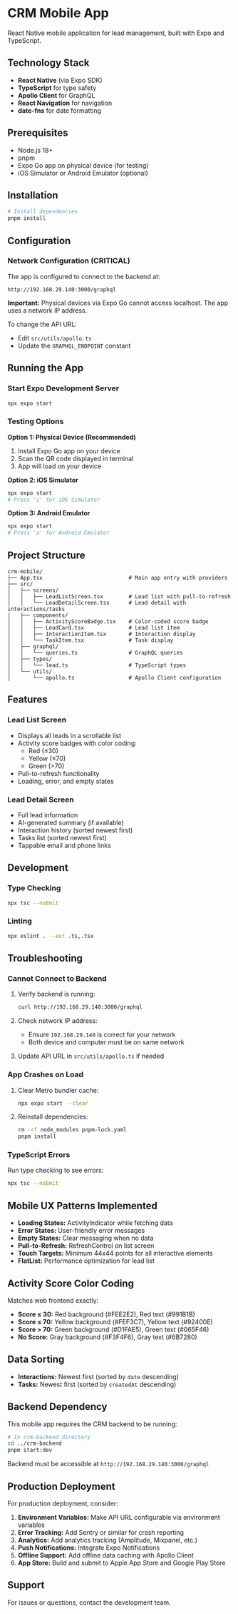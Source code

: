 # CRM Mobile App

React Native mobile application for lead management, built with Expo and TypeScript.

## Technology Stack

- **React Native** (via Expo SDK)
- **TypeScript** for type safety
- **Apollo Client** for GraphQL
- **React Navigation** for navigation
- **date-fns** for date formatting

## Prerequisites

- Node.js 18+
- pnpm
- Expo Go app on physical device (for testing)
- iOS Simulator or Android Emulator (optional)

## Installation

```bash
# Install dependencies
pnpm install
```

## Configuration

### Network Configuration (CRITICAL)

The app is configured to connect to the backend at:
```
http://192.168.29.140:3000/graphql
```

**Important:** Physical devices via Expo Go cannot access localhost. The app uses a network IP address.

To change the API URL:
- Edit `src/utils/apollo.ts`
- Update the `GRAPHQL_ENDPOINT` constant

## Running the App

### Start Expo Development Server

```bash
npx expo start
```

### Testing Options

**Option 1: Physical Device (Recommended)**
1. Install Expo Go app on your device
2. Scan the QR code displayed in terminal
3. App will load on your device

**Option 2: iOS Simulator**
```bash
npx expo start
# Press 'i' for iOS Simulator
```

**Option 3: Android Emulator**
```bash
npx expo start
# Press 'a' for Android Emulator
```

## Project Structure

```
crm-mobile/
├── App.tsx                           # Main app entry with providers
├── src/
│   ├── screens/
│   │   ├── LeadListScreen.tsx        # Lead list with pull-to-refresh
│   │   └── LeadDetailScreen.tsx      # Lead detail with interactions/tasks
│   ├── components/
│   │   ├── ActivityScoreBadge.tsx    # Color-coded score badge
│   │   ├── LeadCard.tsx              # Lead list item
│   │   ├── InteractionItem.tsx       # Interaction display
│   │   └── TaskItem.tsx              # Task display
│   ├── graphql/
│   │   └── queries.ts                # GraphQL queries
│   ├── types/
│   │   └── lead.ts                   # TypeScript types
│   └── utils/
│       └── apollo.ts                 # Apollo Client configuration
```

## Features

### Lead List Screen
- Displays all leads in a scrollable list
- Activity score badges with color coding:
  - Red (≤30)
  - Yellow (≤70)
  - Green (>70)
- Pull-to-refresh functionality
- Loading, error, and empty states

### Lead Detail Screen
- Full lead information
- AI-generated summary (if available)
- Interaction history (sorted newest first)
- Tasks list (sorted newest first)
- Tappable email and phone links

## Development

### Type Checking

```bash
npx tsc --noEmit
```

### Linting

```bash
npx eslint . --ext .ts,.tsx
```

## Troubleshooting

### Cannot Connect to Backend

1. Verify backend is running:
   ```bash
   curl http://192.168.29.140:3000/graphql
   ```

2. Check network IP address:
   - Ensure `192.168.29.140` is correct for your network
   - Both device and computer must be on same network

3. Update API URL in `src/utils/apollo.ts` if needed

### App Crashes on Load

1. Clear Metro bundler cache:
   ```bash
   npx expo start --clear
   ```

2. Reinstall dependencies:
   ```bash
   rm -rf node_modules pnpm-lock.yaml
   pnpm install
   ```

### TypeScript Errors

Run type checking to see errors:
```bash
npx tsc --noEmit
```

## Mobile UX Patterns Implemented

- **Loading States:** ActivityIndicator while fetching data
- **Error States:** User-friendly error messages
- **Empty States:** Clear messaging when no data
- **Pull-to-Refresh:** RefreshControl on list screen
- **Touch Targets:** Minimum 44x44 points for all interactive elements
- **FlatList:** Performance optimization for lead list

## Activity Score Color Coding

Matches web frontend exactly:

- **Score ≤ 30:** Red background (#FEE2E2), Red text (#991B1B)
- **Score ≤ 70:** Yellow background (#FEF3C7), Yellow text (#92400E)
- **Score > 70:** Green background (#D1FAE5), Green text (#065F46)
- **No Score:** Gray background (#F3F4F6), Gray text (#6B7280)

## Data Sorting

- **Interactions:** Newest first (sorted by `date` descending)
- **Tasks:** Newest first (sorted by `createdAt` descending)

## Backend Dependency

This mobile app requires the CRM backend to be running:

```bash
# In crm-backend directory
cd ../crm-backend
pnpm start:dev
```

Backend must be accessible at `http://192.168.29.140:3000/graphql`

## Production Deployment

For production deployment, consider:

1. **Environment Variables:** Make API URL configurable via environment variables
2. **Error Tracking:** Add Sentry or similar for crash reporting
3. **Analytics:** Add analytics tracking (Amplitude, Mixpanel, etc.)
4. **Push Notifications:** Integrate Expo Notifications
5. **Offline Support:** Add offline data caching with Apollo Client
6. **App Store:** Build and submit to Apple App Store and Google Play Store

## Support

For issues or questions, contact the development team.
